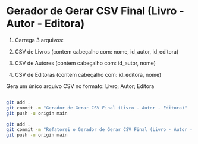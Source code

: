 # Gerador de Gerar CSV Final (Livro - Autor - Editora)

1. Carrega 3 arquivos:

1. CSV de Livros (contem cabeçalho com: nome, id_autor, id_editora)
2. CSV de Autores (contem cabeçalho com: id_autor, nome)
3. CSV de Editoras (contem cabeçalho com: id_editora, nome)

Gera um único arquivo CSV no formato:
Livro; Autor; Editora
```sh

git add .
git commit -m "Gerador de Gerar CSV Final (Livro - Autor - Editora)"
git push -u origin main

git add .
git commit -m "Refatorei o Gerador de Gerar CSV Final (Livro - Autor - Editora)"
git push -u origin main